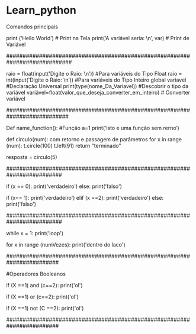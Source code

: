 # Learn_python
Comandos principais 

print (‘Hello World’) # Print na Tela
print(‘A variável seria: \n’, var) # Print de Variável

############################################################################

raio = float(input('Digite o Raio: \n’))  #Para variáveis do Tipo Float
raio = int(input('Digite o Raio: \n’))  #Para variáveis do Tipo Inteiro
global variavel #Declaração Universal
print(type(nome_Da_Variavel)) #Descobrir o tipo da variável
variável=float(valor_que_deseja_converter_em_inteiro) # Converter variável

###########################################################################

Def name_function():	#Função
	a=1
	print(‘isto e uma função sem rerno’)

def circulo(num):  com retorno e passagem de parâmetros 
  for x in range (num):
    t.circle(100)
    t.left(91)
  return "terminado"
  
  resposta = circulo(5)
  
  #########################################################################
  
  if (x == 0):
    print('verdadeiro')
 else:
    print('falso')
    
 if (x== 1):
   print('verdadeiro')
elif (x ==2):
     print('verdadeiro')
else:
    print('falso')

#########################################################################

while x = 1:
  print('loop')
 
 for x in range (numVezes):
    print('dentro do laco')

########################################################################

#Operadores Booleanos

if (X ==1) and (c==2):
  print('ol')

if (X ==1) or (c==2):
  print('ol')

if (X ==1) not (C ==2):
  print('ol')

########################################################################
    
    




